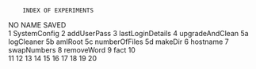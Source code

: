 		INDEX OF EXPERIMENTS		

NO	NAME SAVED	
1	SystemConfig
2	addUserPass
3	lastLoginDetails
4	upgradeAndClean
5a	logCleaner
5b	amIRoot
5c	numberOfFiles
5d	makeDir
6	hostname
7	swapNumbers
8	removeWord
9	fact
10	
11
12
13
14
15
16
17
18
19
20

